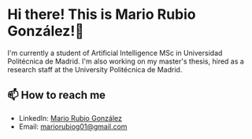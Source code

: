 # Hi there! This is Mario Rubio González!👋

I'm currently a student of Artificial Intelligence MSc in Universidad Politécnica de Madrid.
I'm also working on my master's thesis, hired as a research staff at the University Politécnica de Madrid.

## 📫 How to reach me
- LinkedIn: [Mario Rubio González](https://www.linkedin.com/in/mario-rubio-gonzález-0719b8252)
- Email: mariorubiog01@gmail.com
<!--
**marioruub/marioruub** is a ✨ _special_ ✨ repository because its `README.md` (this file) appears on your GitHub profile.

Here are some ideas to get you started:

- 🔭 I’m currently working on ...
- 🌱 I’m currently learning ...
- 👯 I’m looking to collaborate on ...
- 🤔 I’m looking for help with ...
- 💬 Ask me about ...
- 📫 How to reach me: ...
- 😄 Pronouns: ...
- ⚡ Fun fact: ...
-->
